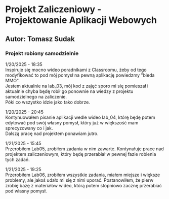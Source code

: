 # Projekt Zaliczeniowy - Projektowanie Aplikacji Webowych

## Autor: Tomasz Sudak

### Projekt robiony samodzielnie

1/20/2025 - 18:35  
Inspiruje się mocno wideo poradnikami z Classroomu, żeby od tego modyfikować to pod mój pomysł na pewną aplikację powiedzmy "bieda MMO".  
Jestem aktualnie na lab_03, mój kod z zajęć sporo mi się pomieszał i aktualnie chyba będę robił go ponownie na wiedzy z projektu samodzielnego na zaliczenie.  
Póki co wszystko idzie jako tako dobrze.

1/20/2025 - 20:45  
Kontynuowałem pisanie aplikacji wedle wideo lab_04, którę będę potem edytować pod swój własny pomysł, który już w większość mam sprecyzowany co i jak.  
Dalszą pracę nad projektem ponawiam jutro.

1/21/2025 - 15:45  
Przerobiłem Lab05, zrobiłem zadania w nim zawarte. Kontynułuje prace nad projektem zaliczeniowym, który będę przerabiał w pewnej fazie robienia tych zadań.

1/21/2025 - 19:25  
Przerobiłem Lab06, zrobiłem wszystkie zadania, miałem miejsze i większe problemy, ale jakoś udało mi się z nimi uporać. Postanowiłem, że pierw zrobię bazę z materiałów wideo, którą potem stopniowo zacznę przerabiać pod własny pomysł.

